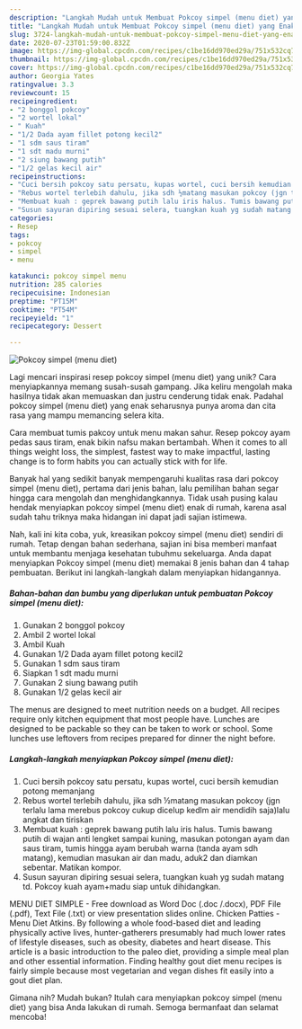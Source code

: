 ```yaml
---
description: "Langkah Mudah untuk Membuat Pokcoy simpel (menu diet) yang Enak Banget"
title: "Langkah Mudah untuk Membuat Pokcoy simpel (menu diet) yang Enak Banget"
slug: 3724-langkah-mudah-untuk-membuat-pokcoy-simpel-menu-diet-yang-enak-banget
date: 2020-07-23T01:59:00.832Z
image: https://img-global.cpcdn.com/recipes/c1be16dd970ed29a/751x532cq70/pokcoy-simpel-menu-diet-foto-resep-utama.jpg
thumbnail: https://img-global.cpcdn.com/recipes/c1be16dd970ed29a/751x532cq70/pokcoy-simpel-menu-diet-foto-resep-utama.jpg
cover: https://img-global.cpcdn.com/recipes/c1be16dd970ed29a/751x532cq70/pokcoy-simpel-menu-diet-foto-resep-utama.jpg
author: Georgia Yates
ratingvalue: 3.3
reviewcount: 15
recipeingredient:
- "2 bonggol pokcoy"
- "2 wortel lokal"
- " Kuah"
- "1/2 Dada ayam fillet potong kecil2"
- "1 sdm saus tiram"
- "1 sdt madu murni"
- "2 siung bawang putih"
- "1/2 gelas kecil air"
recipeinstructions:
- "Cuci bersih pokcoy satu persatu, kupas wortel, cuci bersih kemudian potong memanjang"
- "Rebus wortel terlebih dahulu, jika sdh ½matang masukan pokcoy (jgn terlalu lama merebus pokcoy cukup dicelup kedlm air mendidih saja)lalu angkat dan tiriskan"
- "Membuat kuah : geprek bawang putih lalu iris halus. Tumis bawang putih di wajan anti lengket sampai kuning, masukan potongan ayam dan saus tiram, tumis hingga ayam berubah warna (tanda ayam sdh matang), kemudian masukan air dan madu, aduk2 dan diamkan sebentar. Matikan kompor."
- "Susun sayuran dipiring sesuai selera, tuangkan kuah yg sudah matang td. Pokcoy kuah ayam+madu siap untuk dihidangkan."
categories:
- Resep
tags:
- pokcoy
- simpel
- menu

katakunci: pokcoy simpel menu 
nutrition: 285 calories
recipecuisine: Indonesian
preptime: "PT15M"
cooktime: "PT54M"
recipeyield: "1"
recipecategory: Dessert

---
```



![Pokcoy simpel (menu diet)](https://img-global.cpcdn.com/recipes/c1be16dd970ed29a/751x532cq70/pokcoy-simpel-menu-diet-foto-resep-utama.jpg)

Lagi mencari inspirasi resep pokcoy simpel (menu diet) yang unik? Cara menyiapkannya memang susah-susah gampang. Jika keliru mengolah maka hasilnya tidak akan memuaskan dan justru cenderung tidak enak. Padahal pokcoy simpel (menu diet) yang enak seharusnya punya aroma dan cita rasa yang mampu memancing selera kita.

Cara membuat tumis pakcoy untuk menu makan sahur. Resep pokcoy ayam pedas saus tiram, enak bikin nafsu makan bertambah. When it comes to all things weight loss, the simplest, fastest way to make impactful, lasting change is to form habits you can actually stick with for life.

Banyak hal yang sedikit banyak mempengaruhi kualitas rasa dari pokcoy simpel (menu diet), pertama dari jenis bahan, lalu pemilihan bahan segar hingga cara mengolah dan menghidangkannya. Tidak usah pusing kalau hendak menyiapkan pokcoy simpel (menu diet) enak di rumah, karena asal sudah tahu triknya maka hidangan ini dapat jadi sajian istimewa.


Nah, kali ini kita coba, yuk, kreasikan pokcoy simpel (menu diet) sendiri di rumah. Tetap dengan bahan sederhana, sajian ini bisa memberi manfaat untuk membantu menjaga kesehatan tubuhmu sekeluarga. Anda dapat menyiapkan Pokcoy simpel (menu diet) memakai 8 jenis bahan dan 4 tahap pembuatan. Berikut ini langkah-langkah dalam menyiapkan hidangannya.

<!--inarticleads1-->

##### Bahan-bahan dan bumbu yang diperlukan untuk pembuatan Pokcoy simpel (menu diet):

1. Gunakan 2 bonggol pokcoy
1. Ambil 2 wortel lokal
1. Ambil  Kuah
1. Gunakan 1/2 Dada ayam fillet potong kecil2
1. Gunakan 1 sdm saus tiram
1. Siapkan 1 sdt madu murni
1. Gunakan 2 siung bawang putih
1. Gunakan 1/2 gelas kecil air


The menus are designed to meet nutrition needs on a budget. All recipes require only kitchen equipment that most people have. Lunches are designed to be packable so they can be taken to work or school. Some lunches use leftovers from recipes prepared for dinner the night before. 

<!--inarticleads2-->

##### Langkah-langkah menyiapkan Pokcoy simpel (menu diet):

1. Cuci bersih pokcoy satu persatu, kupas wortel, cuci bersih kemudian potong memanjang
1. Rebus wortel terlebih dahulu, jika sdh ½matang masukan pokcoy (jgn terlalu lama merebus pokcoy cukup dicelup kedlm air mendidih saja)lalu angkat dan tiriskan
1. Membuat kuah : geprek bawang putih lalu iris halus. Tumis bawang putih di wajan anti lengket sampai kuning, masukan potongan ayam dan saus tiram, tumis hingga ayam berubah warna (tanda ayam sdh matang), kemudian masukan air dan madu, aduk2 dan diamkan sebentar. Matikan kompor.
1. Susun sayuran dipiring sesuai selera, tuangkan kuah yg sudah matang td. Pokcoy kuah ayam+madu siap untuk dihidangkan.


MENU DIET SIMPLE - Free download as Word Doc (.doc /.docx), PDF File (.pdf), Text File (.txt) or view presentation slides online. Chicken Patties - Menu Diet Atkins. By following a whole food-based diet and leading physically active lives, hunter-gatherers presumably had much lower rates of lifestyle diseases, such as obesity, diabetes and heart disease. This article is a basic introduction to the paleo diet, providing a simple meal plan and other essential information. Finding healthy gout diet menu recipes is fairly simple because most vegetarian and vegan dishes fit easily into a gout diet plan. 

Gimana nih? Mudah bukan? Itulah cara menyiapkan pokcoy simpel (menu diet) yang bisa Anda lakukan di rumah. Semoga bermanfaat dan selamat mencoba!
